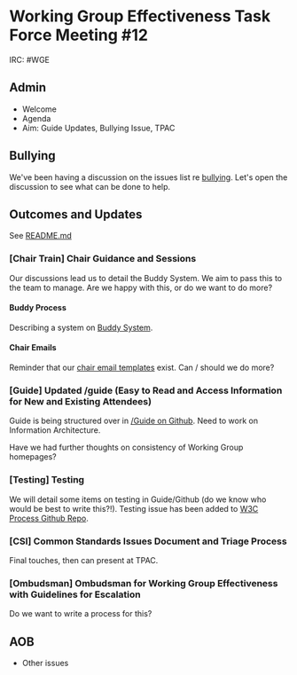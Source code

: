 # Working Group Effectiveness Task Force Meeting #12
IRC: #WGE

## Admin
* Welcome
* Agenda
* Aim: Guide Updates, Bullying Issue, TPAC

## Bullying
We've been having a discussion on the issues list re [bullying](https://github.com/w3c/wg-effectiveness/issues/68). Let's open the discussion to see what can be done to help.

## Outcomes and Updates
See [README.md](https://github.com/w3c/wg-effectiveness/) 

### [Chair Train] Chair Guidance and Sessions
Our discussions lead us to detail the Buddy System. We aim to pass this to the team to manage. Are we happy with this, or do we want to do more?

#### Buddy Process
Describing a system on [Buddy System](https://github.com/w3c/wg-effectiveness/blob/master/buddy_system.md). 

#### Chair Emails
Reminder that our [chair email templates](https://github.com/w3c/wg-effectiveness/blob/master/chair_emails.md) exist. Can / should we do more?

### [Guide] Updated /guide (Easy to Read and Access Information for New and Existing Attendees)
Guide is being structured over in [/Guide on Github](https://github.com/w3c/Guide). Need to work on Information Architecture.

Have we had further thoughts on consistency of Working Group homepages?

### [Testing] Testing
We will detail some items on testing in Guide/Github (do we know who would be best to write this?!). Testing issue has been added to [W3C Process Github Repo](https://github.com/w3c/w3process/issues/157). 

### [CSI] Common Standards Issues Document and Triage Process
Final touches, then can present at TPAC.

### [Ombudsman] Ombudsman for Working Group Effectiveness with Guidelines for Escalation
Do we want to write a process for this?

## AOB
* Other issues

